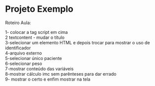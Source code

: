 # Projeto Exemplo  

Roteiro Aula:  

1- colocar a tag script em cima  
2 textcontent - mudar o título  
3-selecionar um elemento HTML e depois trocar para mostrar o uso de identificador  
4-arquivo externo  
5-selecionar único paciente  
6-selecionar peso  
7-mostrar conteúdo das variáveis   
8-mostrar cálculo imc sem parênteses para dar errado  
9- mostrar o certo e enfim mostrar na tela   

